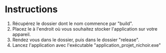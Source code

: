 Instructions
==

1. Récupérez le dossier dont le nom commence par "build".
2. Placez le à l'endroit où vous souhaitez stocker l'application sur votre appareil.
3. Rendez vous dans le dossier, puis dans le dossier "release".
4. Lancez l'application avec l'exécutable "application_projet_nichoir.exe"
